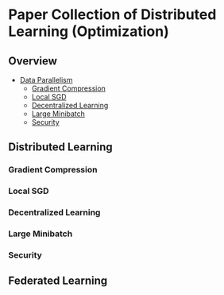 # Paper Collection of Distributed Learning (Optimization)

## Overview
* [Data Parallelism]()
  * [Gradient Compression]()
  * [Local SGD]()
  * [Decentralized Learning]()
  * [Large Minibatch]()  
  * [Security]()  
## Distributed Learning

### Gradient Compression

### Local SGD

### Decentralized Learning

### Large Minibatch

### Security

## Federated Learning
